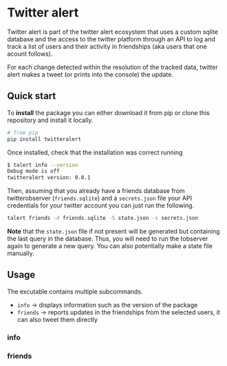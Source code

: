 # Twitter alert

Twitter alert is part of the twitter alert ecosystem that uses a custom
sqlite database and the access to the twitter platform through an API
to log and track a list of users and their activity in friendships
(aka users that one acount follows).

For each change detected within the resolution of the tracked data,
twitter alert makes a tweet (or prints into the console) the update.

## Quick start

To **install** the package you can either download it from pip or clone this
repository and install it locally.

```bash
# from pip
pip install twitteralert
```

Once installed, check that the installation was correct running 

```bash
$ talert info --version
Debug mode is off
twitteralert version: 0.0.1
```

Then, assuming that you already have a friends database from twitterobserver
(`friends.sqlite`) and a `secrets.json` file your API credentials for your twitter account
you can just run the following. 

```bash
talert friends -d friends.sqlite -S state.json -s secrets.json
```

**Note** that the  `state.json` file if not present
will be generated but containing the last query in the database. Thus, you
will need to run the tobserver again to generate a new query. You can also
potentially make a state file manually.

## Usage

The excutable contains multiple subcommands.

- `info` -> displays information such as the version of the package
- `friends` -> reports updates in the friendships from the selected users, it can also tweet them directly 

### info



### friends
